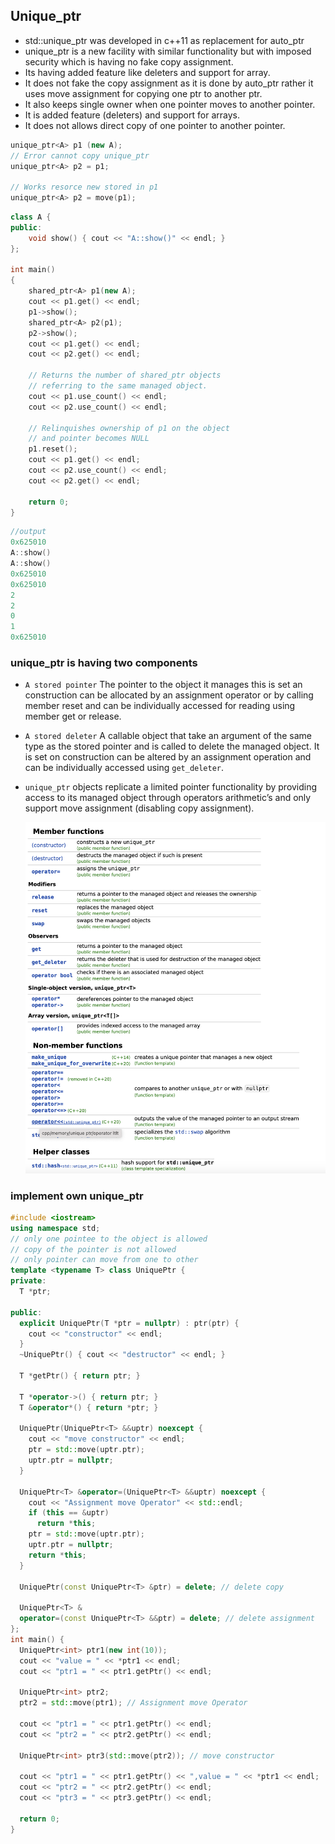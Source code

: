 ## Unique_ptr ##
- std::unique_ptr was developed in c++11 as replacement for auto_ptr 
- unique_ptr is a new facility with similar functionality but with imposed security which is having no fake copy assignment.
- Its having added feature like deleters and support for array.
- It does not fake the copy assignment as it is done by auto_ptr rather it uses move assignment for copying one ptr to another ptr.
- It also keeps single owner when one pointer moves to another pointer.
- It is added feature (deleters) and support for arrays.
- It does not allows direct copy of one pointer to another pointer.
```cpp
unique_ptr<A> p1 (new A);
// Error cannot copy unique_ptr
unique_ptr<A> p2 = p1;

// Works resorce new stored in p1
unique_ptr<A> p2 = move(p1);
```
```cpp
class A {
public:
    void show() { cout << "A::show()" << endl; }
};
  
int main()
{
    shared_ptr<A> p1(new A);
    cout << p1.get() << endl;
    p1->show();
    shared_ptr<A> p2(p1);
    p2->show();
    cout << p1.get() << endl;
    cout << p2.get() << endl;
  
    // Returns the number of shared_ptr objects
    // referring to the same managed object.
    cout << p1.use_count() << endl;
    cout << p2.use_count() << endl;
  
    // Relinquishes ownership of p1 on the object
    // and pointer becomes NULL
    p1.reset();
    cout << p1.get() << endl;
    cout << p2.use_count() << endl;
    cout << p2.get() << endl;
  
    return 0;
}
```
```cpp
//output
0x625010
A::show()
A::show()
0x625010
0x625010
2
2
0
1
0x625010
```

### unique_ptr is having two components ###
- `A stored pointer` The pointer to the object it manages this is set an construction can be allocated by an assignment operator or by calling member reset and can be individually accessed for reading using member get or release.
- `A stored deleter` A callable object that take an argument of the same type as the stored pointer and is called to delete the managed object. It is set on construction can be altered by an assignment operation and can be individually accessed using `get_deleter`.
- `unique_ptr` objects replicate a limited pointer functionality by providing access to its managed object through operators arithmetic’s and only support move assignment (disabling copy assignment).

    ![unique_ptr](image/unique_ptr_func.jpg)

### implement own unique_ptr ###
```cpp
#include <iostream>
using namespace std;
// only one pointee to the object is allowed
// copy of the pointer is not allowed
// only pointer can move from one to other
template <typename T> class UniquePtr {
private:
  T *ptr;

public:
  explicit UniquePtr(T *ptr = nullptr) : ptr(ptr) {
    cout << "constructor" << endl;
  }
  ~UniquePtr() { cout << "destructor" << endl; }

  T *getPtr() { return ptr; }

  T *operator->() { return ptr; }
  T &operator*() { return *ptr; }

  UniquePtr(UniquePtr<T> &&uptr) noexcept {
    cout << "move constructor" << endl;
    ptr = std::move(uptr.ptr);
    uptr.ptr = nullptr;
  }

  UniquePtr<T> &operator=(UniquePtr<T> &&uptr) noexcept {
    cout << "Assignment move Operator" << std::endl;
    if (this == &uptr)
      return *this;
    ptr = std::move(uptr.ptr);
    uptr.ptr = nullptr;
    return *this;
  }

  UniquePtr(const UniquePtr<T> &ptr) = delete; // delete copy

  UniquePtr<T> &
  operator=(const UniquePtr<T> &&ptr) = delete; // delete assignment
};
int main() {
  UniquePtr<int> ptr1(new int(10));
  cout << "value = " << *ptr1 << endl;
  cout << "ptr1 = " << ptr1.getPtr() << endl;

  UniquePtr<int> ptr2;
  ptr2 = std::move(ptr1); // Assignment move Operator

  cout << "ptr1 = " << ptr1.getPtr() << endl;
  cout << "ptr2 = " << ptr2.getPtr() << endl;

  UniquePtr<int> ptr3(std::move(ptr2)); // move constructor

  cout << "ptr1 = " << ptr1.getPtr() << ",value = " << *ptr1 << endl;
  cout << "ptr2 = " << ptr2.getPtr() << endl;
  cout << "ptr3 = " << ptr3.getPtr() << endl;

  return 0;
}
```


